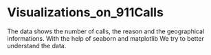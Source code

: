 # Visualizations_on_911Calls

The data shows the number of calls, the reason and the geographical informations. 
With the help of seaborn and matplotlib We try to better understand the data.
